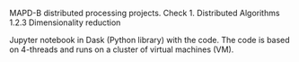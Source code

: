 MAPD-B distributed processing projects. Check 1. Distributed Algorithms 1.2.3 Dimensionality reduction

Jupyter notebook in Dask (Python library) with the code. The code is based on 4-threads and runs on a cluster of virtual machines (VM).
